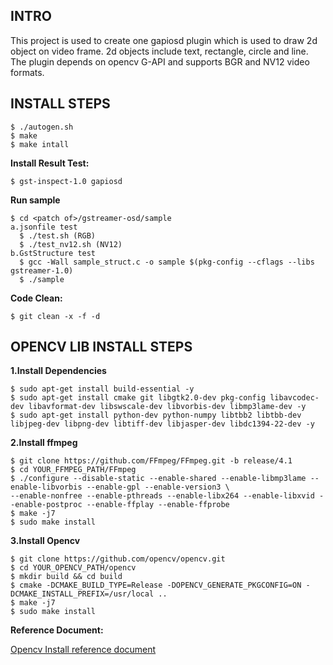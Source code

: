 INTRO
----------
This project is used to create one gapiosd plugin which is used to draw 2d object on video frame.
2d objects include text, rectangle, circle and line.
The plugin depends on opencv G-API and supports BGR and NV12 video formats.

INSTALL STEPS
-------------
    $ ./autogen.sh
    $ make
    $ make intall

**Install Result Test:**

    $ gst-inspect-1.0 gapiosd

**Run sample**

    $ cd <patch of>/gstreamer-osd/sample
    a.jsonfile test
      $ ./test.sh (RGB)
      $ ./test_nv12.sh (NV12)
    b.GstStructure test
      $ gcc -Wall sample_struct.c -o sample $(pkg-config --cflags --libs gstreamer-1.0)
      $ ./sample

**Code Clean:**

    $ git clean -x -f -d

OPENCV LIB INSTALL STEPS
------------------------
**1.Install Dependencies**

    $ sudo apt-get install build-essential -y
    $ sudo apt-get install cmake git libgtk2.0-dev pkg-config libavcodec-dev libavformat-dev libswscale-dev libvorbis-dev libmp3lame-dev -y
    $ sudo apt-get install python-dev python-numpy libtbb2 libtbb-dev libjpeg-dev libpng-dev libtiff-dev libjasper-dev libdc1394-22-dev -y

**2.Install ffmpeg**

    $ git clone https://github.com/FFmpeg/FFmpeg.git -b release/4.1
    $ cd YOUR_FFMPEG_PATH/FFmpeg
    $ ./configure --disable-static --enable-shared --enable-libmp3lame --enable-libvorbis --enable-gpl --enable-version3 \
    --enable-nonfree --enable-pthreads --enable-libx264 --enable-libxvid --enable-postproc --enable-ffplay --enable-ffprobe
    $ make -j7
    $ sudo make install

**3.Install Opencv**

    $ git clone https://github.com/opencv/opencv.git
    $ cd YOUR_OPENCV_PATH/opencv
    $ mkdir build && cd build
    $ cmake -DCMAKE_BUILD_TYPE=Release -DOPENCV_GENERATE_PKGCONFIG=ON -DCMAKE_INSTALL_PREFIX=/usr/local ..
    $ make -j7
    $ sudo make install

**Reference Document:**

[Opencv Install reference document](https://docs.opencv.org/trunk/d7/d9f/tutorial_linux_install.html)
